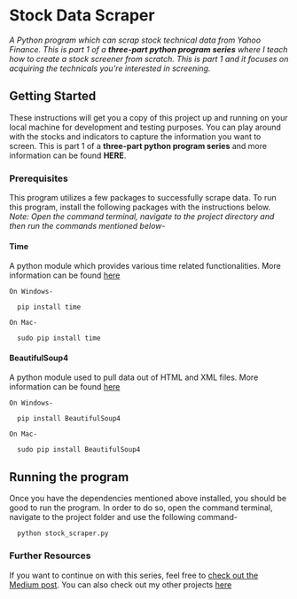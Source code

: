 # Stock Data Scraper
_A Python program which can scrap stock technical data from Yahoo Finance. This is part 1 of a **three-part python program series** where I teach how to create a stock screener from scratch. This is part 1 and it focuses on acquiring the technicals you're interested in screening._

## Getting Started

These instructions will get you a copy of this project up and running on your local machine for development and testing purposes. You can play around with the stocks and indicators to capture the information you want to screen. This is part 1 of a **three-part python program series** and more information can be found **HERE**.


### Prerequisites

This program utilizes a few packages to successfully scrape data. To run this program, install the following packages with the instructions below. 
_Note: Open the command terminal, navigate to the project directory and then run the commands mentioned below-_

#### Time
A python module which provides various time related functionalities. More information can be found [here](https://docs.python.org/3/library/time.html "Time Official Documentation")
```
On Windows-

  pip install time
  
On Mac-
  
  sudo pip install time

```

#### BeautifulSoup4
A python module used to pull data out of HTML and XML files. More information can be found [here](https://www.crummy.com/software/BeautifulSoup/bs4/doc/ "BeautifulSoup4 Official Documentation")
```
On Windows-

  pip install BeautifulSoup4
  
On Mac-
  
  sudo pip install BeautifulSoup4

```

## Running the program
Once you have the dependencies mentioned above installed, you should be good to run the program. In order to do so, open the command terminal, navigate to the project folder and use the following command-

```
  python stock_scraper.py
```

### Further Resources
If you want to continue on with this series, feel free to [check out the Medium post](https://www.google.com "Building a stock screener from scratch"). You can also check out my other projects [here](https://www.harshrana.com "Harsh Rana")
